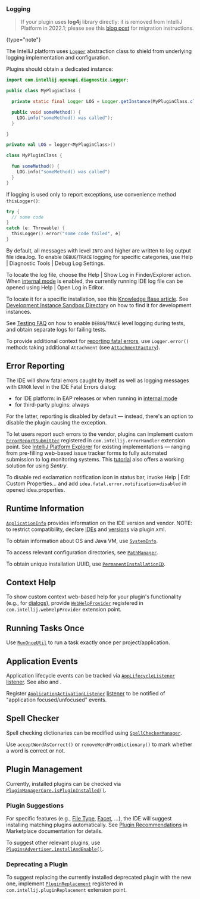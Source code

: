 [//]: # (title: IDE Infrastructure)

<!-- Copyright 2000-2022 JetBrains s.r.o. and other contributors. Use of this source code is governed by the Apache 2.0 license that can be found in the LICENSE file. -->

### Logging

> If your plugin uses **log4j** library directly: it is removed from IntelliJ Platform in 2022.1; please see this [blog post](https://blog.jetbrains.com/platform/2022/02/removing-log4j-from-the-intellij-platform/) for migration instructions.
>
{type="note"}

The IntelliJ platform uses [`Logger`](%gh-ic%/platform/util/src/com/intellij/openapi/diagnostic/Logger.java) abstraction class to shield from underlying logging implementation and configuration.

Plugins should obtain a dedicated instance:

<tabs>
<tab title="Java">

```java
import com.intellij.openapi.diagnostic.Logger;

public class MyPluginClass {

  private static final Logger LOG = Logger.getInstance(MyPluginClass.class);

  public void someMethod() {
    LOG.info("someMethod() was called");
  }

}
```

</tab>

<tab title="Kotlin">

```kotlin
private val LOG = logger<MyPluginClass>()

class MyPluginClass {

  fun someMethod() {
    LOG.info("someMethod() was called")
  }
}
```

If logging is used only to report exceptions, use convenience method `thisLogger()`:

```kotlin
try {
  // some code
}
catch (e: Throwable) {
  thisLogger().error("some code failed", e)
}
```

</tab>
</tabs>

By default, all messages with level `INFO` and higher are written to log output file <path>idea.log</path>.
To enable `DEBUG`/`TRACE` logging for specific categories, use <menupath>Help | Diagnostic Tools | Debug Log Settings</menupath>.

To locate the log file, choose the <menupath>Help | Show Log in Finder/Explorer</menupath> action.
When [internal mode](enabling_internal.md) is enabled, the currently running IDE log file can be opened using <menupath>Help | Open Log in Editor</menupath>.

To locate it for a specific installation, see this [Knowledge Base article](https://intellij-support.jetbrains.com/hc/en-us/articles/206544519).
See [Development Instance Sandbox Directory](ide_development_instance.md#the-development-instance-sandbox-directory) on how to find it for development instances.

See [Testing FAQ](testing_faq.md) on how to enable `DEBUG`/`TRACE` level logging during tests, and obtain separate logs for failing tests.

To provide additional context for [reporting fatal errors](#error-reporting), use `Logger.error()` methods taking additional `Attachment` (see [`AttachmentFactory`](%gh-ic%/platform/core-impl/src/com/intellij/diagnostic/AttachmentFactory.java)).

## Error Reporting

The IDE will show fatal errors caught by itself as well as logging messages with `ERROR` level in the <control>IDE Fatal Errors</control> dialog:
- for IDE platform: in EAP releases or when running in [internal mode](enabling_internal.md)
- for third-party plugins: always

For the latter, reporting is disabled by default — instead, there's an option to disable the plugin causing the exception.

To let users report such errors to the vendor, plugins can implement custom [`ErrorReportSubmitter`](%gh-ic%/platform/platform-api/src/com/intellij/openapi/diagnostic/ErrorReportSubmitter.java) registered in `com.intellij.errorHandler` extension point.
See [IntelliJ Platform Explorer](https://jb.gg/ipe?extensions=com.intellij.errorHandler) for existing implementations — ranging from pre-filling web-based issue tracker forms to fully automated submission to log monitoring systems.
This [tutorial](https://www.plugin-dev.com/intellij/general/error-reporting/) also offers a working solution for using _Sentry_.

To disable red exclamation notification icon in status bar, invoke <menupath>Help | Edit Custom Properties...</menupath> and add `idea.fatal.error.notification=disabled` in opened <path>idea.properties</path>.

## Runtime Information

[`ApplicationInfo`](%gh-ic%/platform/core-api/src/com/intellij/openapi/application/ApplicationInfo.java) provides information on the IDE version and vendor.
NOTE: to restrict compatibility, declare [IDEs](plugin_compatibility.md) and [versions](build_number_ranges.md) via <path>plugin.xml</path>.

To obtain information about OS and Java VM, use [`SystemInfo`](%gh-ic%/platform/util/src/com/intellij/openapi/util/SystemInfo.java).

To access relevant configuration directories, see [`PathManager`](%gh-ic%/platform/util/src/com/intellij/openapi/application/PathManager.java).

To obtain unique installation UUID, use [`PermanentInstallationID`](%gh-ic%/platform/platform-impl/src/com/intellij/openapi/application/PermanentInstallationID.java).

## Context Help

To show custom context web-based help for your plugin's functionality (e.g., for [dialogs](dialog_wrapper.md)), provide [`WebHelpProvider`](%gh-ic%/platform/platform-api/src/com/intellij/openapi/help/WebHelpProvider.java) registered in `com.intellij.webHelpProvider` extension point.

## Running Tasks Once

Use [`RunOnceUtil`](%gh-ic%/platform/ide-core/src/com/intellij/ide/util/RunOnceUtil.java) to run a task exactly once per project/application.

## Application Events

Application lifecycle events can be tracked via [`AppLifecycleListener`](%gh-ic%/platform/platform-impl/src/com/intellij/ide/AppLifecycleListener.java) [listener](plugin_listeners.md).
See also [](plugin_components.md#application-startup) and [](plugin_components.md#project-and-application-close).

Register [`ApplicationActivationListener`](%gh-ic%/platform/ide-core/src/com/intellij/openapi/application/ApplicationActivationListener.java) [listener](plugin_listeners.md) to be notified of "application focused/unfocused" events.

## Spell Checker

Spell checking dictionaries can be modified using
[`SpellCheckerManager`](%gh-ic%/spellchecker/src/com/intellij/spellchecker/SpellCheckerManager.java).

Use `acceptWordAsCorrect()` or `removeWordFromDictionary()` to mark whether a word is correct or not.

## Plugin Management

Currently, installed plugins can be checked via [`PluginManagerCore.isPluginInstalled()`](%gh-ic%/platform/core-impl/src/com/intellij/ide/plugins/PluginManagerCore.java).

### Plugin Suggestions

For specific features (e.g., [File Type](registering_file_type.md), [Facet](facet.md), ...), the IDE will suggest installing matching plugins automatically.
See [Plugin Recommendations](https://plugins.jetbrains.com/docs/marketplace/intellij-plugin-recommendations.html) in Marketplace documentation for details.

To suggest other relevant plugins, use [`PluginsAdvertiser.installAndEnable()`](%gh-ic%/platform/platform-impl/src/com/intellij/openapi/updateSettings/impl/pluginsAdvertisement/PluginsAdvertiser.kt).

### Deprecating a Plugin

To suggest replacing the currently installed deprecated plugin with the new one, implement [`PluginReplacement`](%gh-ic%/platform/platform-api/src/com/intellij/ide/plugins/PluginReplacement.java) registered in `com.intellij.pluginReplacement` extension point.
